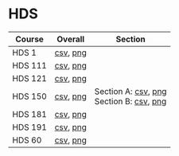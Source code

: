 # HDS

| Course | Overall | Section |
| ------ | ------- | ------- |
| HDS 1 | [csv](https://github.com/UCSD-Historical-Enrollment-Data/2023Fall/blob/main/overall/HDS%201.csv), [png](https://raw.githubusercontent.com/UCSD-Historical-Enrollment-Data/2023Fall/main/plot_overall/HDS%201.png) |  |
| HDS 111 | [csv](https://github.com/UCSD-Historical-Enrollment-Data/2023Fall/blob/main/overall/HDS%20111.csv), [png](https://raw.githubusercontent.com/UCSD-Historical-Enrollment-Data/2023Fall/main/plot_overall/HDS%20111.png) |  |
| HDS 121 | [csv](https://github.com/UCSD-Historical-Enrollment-Data/2023Fall/blob/main/overall/HDS%20121.csv), [png](https://raw.githubusercontent.com/UCSD-Historical-Enrollment-Data/2023Fall/main/plot_overall/HDS%20121.png) |  |
| HDS 150 | [csv](https://github.com/UCSD-Historical-Enrollment-Data/2023Fall/blob/main/overall/HDS%20150.csv), [png](https://raw.githubusercontent.com/UCSD-Historical-Enrollment-Data/2023Fall/main/plot_overall/HDS%20150.png) | Section A: [csv](https://github.com/UCSD-Historical-Enrollment-Data/2023Fall/blob/main/section/HDS%20150_A.csv), [png](https://raw.githubusercontent.com/UCSD-Historical-Enrollment-Data/2023Fall/main/plot_section/HDS%20150_A.png)<br>Section B: [csv](https://github.com/UCSD-Historical-Enrollment-Data/2023Fall/blob/main/section/HDS%20150_B.csv), [png](https://raw.githubusercontent.com/UCSD-Historical-Enrollment-Data/2023Fall/main/plot_section/HDS%20150_B.png) |
| HDS 181 | [csv](https://github.com/UCSD-Historical-Enrollment-Data/2023Fall/blob/main/overall/HDS%20181.csv), [png](https://raw.githubusercontent.com/UCSD-Historical-Enrollment-Data/2023Fall/main/plot_overall/HDS%20181.png) |  |
| HDS 191 | [csv](https://github.com/UCSD-Historical-Enrollment-Data/2023Fall/blob/main/overall/HDS%20191.csv), [png](https://raw.githubusercontent.com/UCSD-Historical-Enrollment-Data/2023Fall/main/plot_overall/HDS%20191.png) |  |
| HDS 60 | [csv](https://github.com/UCSD-Historical-Enrollment-Data/2023Fall/blob/main/overall/HDS%2060.csv), [png](https://raw.githubusercontent.com/UCSD-Historical-Enrollment-Data/2023Fall/main/plot_overall/HDS%2060.png) |  |
